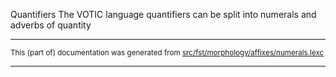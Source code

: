 Quantifiers
The VOTIC language quantifiers can be split into numerals and adverbs of quantity

* * *

<small>This (part of) documentation was generated from [src/fst/morphology/affixes/numerals.lexc](https://github.com/giellalt/lang-vot/blob/main/src/fst/morphology/affixes/numerals.lexc)</small>

---

